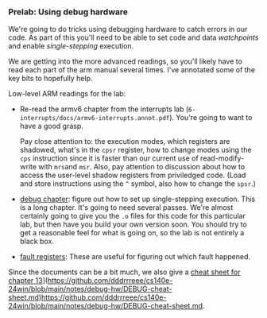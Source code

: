 ### Prelab: Using debug hardware

We're going to do tricks using debugging hardware to catch errors in
our code.  As part of this you'll need to be able to set code and data
*watchpoints* and enable *single-stepping* execution.

We are getting into the more advanced readings, so you'll likely have
to read each part of the arm manual several times.  I've annotated some
of the key bits to hopefully help.


Low-level ARM readings for the lab:

  - Re-read the armv6 chapter from the interrupts lab
    (`6-interrupts/docs/armv6-interrupts.annot.pdf`).  You're going to
    want to have a good grasp.

    Pay close attention to: the execution modes, which registers are
    shadowed, what's in the `cpsr` register, how to change modes using
    the `cps` instruction since it is faster than our current use of
    read-modify-write with `mrs`and `msr`.  Also, pay attention to
    discussion about how to access the user-level shadow registers from
    priviledged code.  (Load and store instructions using the `^` symbol,
    also how to change the `spsr`.)

  - [debug chapter](./docs/arm1176-ch13-debug.pdf): figure out how to
    set up single-stepping execution.  This is a long chapter.  It's going
    to need several passes.  We're almost certainly going to give you the
    `.o` files for this code for this particular lab, but then have you
    build your own version soon.  You should try to get a reasonable
    feel for what is going on, so the lab is not entirely a black box.

  - [fault registers](./docs/arm1176-fault-regs.pdf): These are useful
    for figuring out which fault happened.


Since the documents can be a bit much, we also give a 
[cheat sheet for chapter 13](./DEBUG-cheat-sheet.md)](https://github.com/dddrrreee/cs140e-24win/blob/main/notes/debug-hw/DEBUG-cheat-sheet.md)https://github.com/dddrrreee/cs140e-24win/blob/main/notes/debug-hw/DEBUG-cheat-sheet.md.
